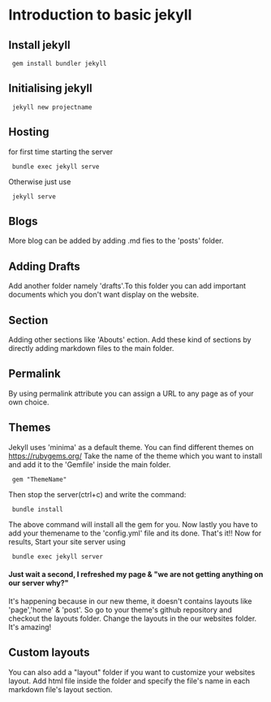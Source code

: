 # Introduction to basic jekyll

## Install jekyll
<p><code> gem install bundler jekyll </code></p>

## Initialising jekyll
<p><code> jekyll new projectname </code></p>

## Hosting
for first time starting the server
<p><code> bundle exec jekyll serve </code><p>
Otherwise just use
<p><code> jekyll serve </code></p>

## Blogs
More blog can be added by adding .md fies to the 'posts' folder.

## Adding Drafts
Add another folder namely 'drafts'.To this folder you can add important documents which you don't want display on the website.

## Section
Adding other sections like 'Abouts' ection. Add these kind of sections by directly adding markdown files to the main folder.

## Permalink
By using permalink attribute you can assign a URL to any page as of your own choice.

## Themes
Jekyll uses 'minima' as a default theme. You can find different themes on https://rubygems.org/
Take the name of the theme which you want to install and add it to the 'Gemfile' inside the main folder.
  <p><code> gem "ThemeName" </code></p>
 Then stop the server(ctrl+c) and write the command:
 <p><code> bundle install </code></p>
The above command will install all the gem for you. Now lastly you have to add your themename to the 'config.yml' file and its done. That's it!!
Now for results, Start your site server using
<p><code> bundle exec jekyll server </code></p>

#### Just wait a second, I refreshed my page & "we are not getting anything on our server why?"
It's happening because in our new theme, it doesn't contains layouts like 'page','home' & 'post'. So go to your theme's github repository and checkout the layouts folder. Change the layouts in the our websites folder. It's amazing!

## Custom layouts
You can also add a "layout" folder if you want to customize your websites layout.
Add html file inside the folder and specify the file's name in each markdown file's layout section.
